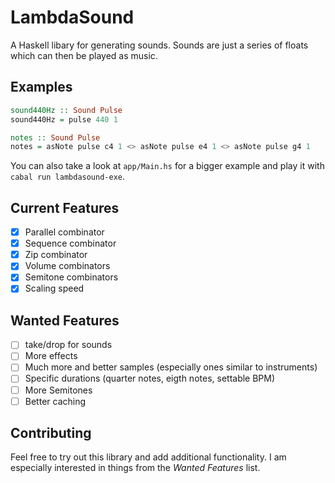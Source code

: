 # LambdaSound

A Haskell libary for generating sounds. Sounds are just a series of floats which can then be played as music.

## Examples

```haskell
sound440Hz :: Sound Pulse
sound440Hz = pulse 440 1

notes :: Sound Pulse
notes = asNote pulse c4 1 <> asNote pulse e4 1 <> asNote pulse g4 1 
```

You can also take a look at `app/Main.hs` for a bigger example and play it with `cabal run lambdasound-exe`.

## Current Features

- [x] Parallel combinator
- [x] Sequence combinator
- [x] Zip combinator
- [x] Volume combinators
- [x] Semitone combinators
- [x] Scaling speed

## Wanted Features

- [ ] take/drop for sounds
- [ ] More effects
- [ ] Much more and better samples (especially ones similar to instruments)
- [ ] Specific durations (quarter notes, eigth notes, settable BPM)
- [ ] More Semitones
- [ ] Better caching

## Contributing

Feel free to try out this library and add additional functionality. I am especially interested in things from the _Wanted Features_ list.